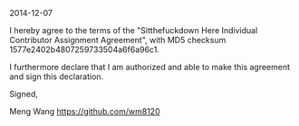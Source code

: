 2014-12-07

I hereby agree to the terms of the "Sitthefuckdown Here Individual Contributor Assignment Agreement", with MD5 checksum 1577e2402b4807259733504a6f6a96c1.

I furthermore declare that I am authorized and able to make this agreement and sign this declaration.

Signed,

Meng Wang https://github.com/wm8120
